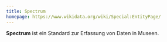 ```yaml
---
title: Spectrum
homepage: https://www.wikidata.org/wiki/Special:EntityPage/
---
```


**Spectrum** ist ein Standard zur Erfassung von Daten in Museen.
